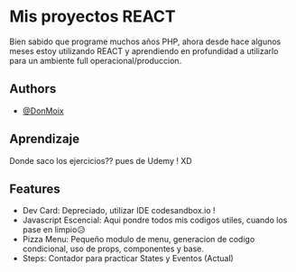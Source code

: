 # Mis proyectos REACT

Bien sabido que programe muchos años PHP, ahora desde hace algunos meses estoy utilizando REACT y aprendiendo en profundidad a utilizarlo para un ambiente full operacional/produccion.

## Authors

- [@DonMoix](https://www.github.com/m01x)

## Aprendizaje

Donde saco los ejercicios?? pues de Udemy ! XD

## Features

- Dev Card: Depreciado, utilizar IDE codesandbox.io !
- Javascript Escencial: Aqui pondre todos mis codigos utiles, cuando los pase en limpio😥
- Pizza Menu: Pequeño modulo de menu, generacion de codigo condicional, uso de props, componentes y base.
- Steps: Contador para practicar States y Eventos (Actual)
